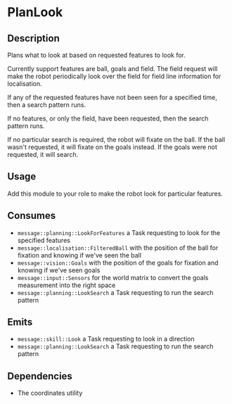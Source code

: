 # PlanLook

## Description

Plans what to look at based on requested features to look for.

Currently support features are ball, goals and field. The field request will make the robot periodically look over the field for field line information for localisation.

If any of the requested features have not been seen for a specified time, then a search pattern runs.

If no features, or only the field, have been requested, then the search pattern runs.

If no particular search is required, the robot will fixate on the ball. If the ball wasn't requested, it will fixate on the goals instead. If the goals were not requested, it will search.

## Usage

Add this module to your role to make the robot look for particular features.

## Consumes

- `message::planning::LookForFeatures` a Task requesting to look for the specified features
- `message::localisation::FilteredBall` with the position of the ball for fixation and knowing if we've seen the ball
- `message::vision::Goals` with the position of the goals for fixation and knowing if we've seen goals
- `message::input::Sensors` for the world matrix to convert the goals measurement into the right space
- `message::planning::LookSearch` a Task requesting to run the search pattern

## Emits

- `message::skill::Look` a Task requesting to look in a direction
- `message::planning::LookSearch` a Task requesting to run the search pattern

## Dependencies

- The coordinates utility
